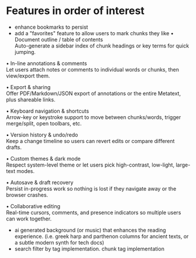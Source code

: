 # Features in order of interest

- enhance bookmarks to persist
- add a "favorites" feature to allow users to mark chunks they like
• Document outline / table of contents  
  Auto-generate a sidebar index of chunk headings or key terms for quick jumping.

• In-line annotations & comments  
  Let users attach notes or comments to individual words or chunks, then view/export them.

• Export & sharing  
  Offer PDF/Markdown/JSON export of annotations or the entire Metatext, plus shareable links.

• Keyboard navigation & shortcuts  
  Arrow-key or keystroke support to move between chunks/words, trigger merge/split, open toolbars, etc.

• Version history & undo/redo  
  Keep a change timeline so users can revert edits or compare different drafts.

• Custom themes & dark mode  
  Respect system-level theme or let users pick high-contrast, low-light, large-text modes.

• Autosave & draft recovery  
  Persist in-progress work so nothing is lost if they navigate away or the browser crashes.

• Collaborative editing  
  Real-time cursors, comments, and presence indicators so multiple users can work together.

- ai generated background (or music) that enhances the reading experience. (i.e. greek harp and parthenon columns for ancient texts, or a subtle modern synth for tech docs)
- search filter by tag implementation. chunk tag implementation
